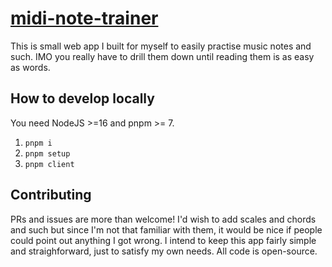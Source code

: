 # [midi-note-trainer](https://github.com/teemukoivisto/midi-note-trainer)

This is small web app I built for myself to easily practise music notes and such. IMO you really have to drill them down until reading them is as easy as words.

## How to develop locally

You need NodeJS >=16 and pnpm >= 7.

1. `pnpm i`
2. `pnpm setup`
3. `pnpm client`

## Contributing

PRs and issues are more than welcome! I'd wish to add scales and chords and such but since I'm not that familiar with them, it would be nice if people could point out anything I got wrong. I intend to keep this app fairly simple and straighforward, just to satisfy my own needs. All code is open-source.
